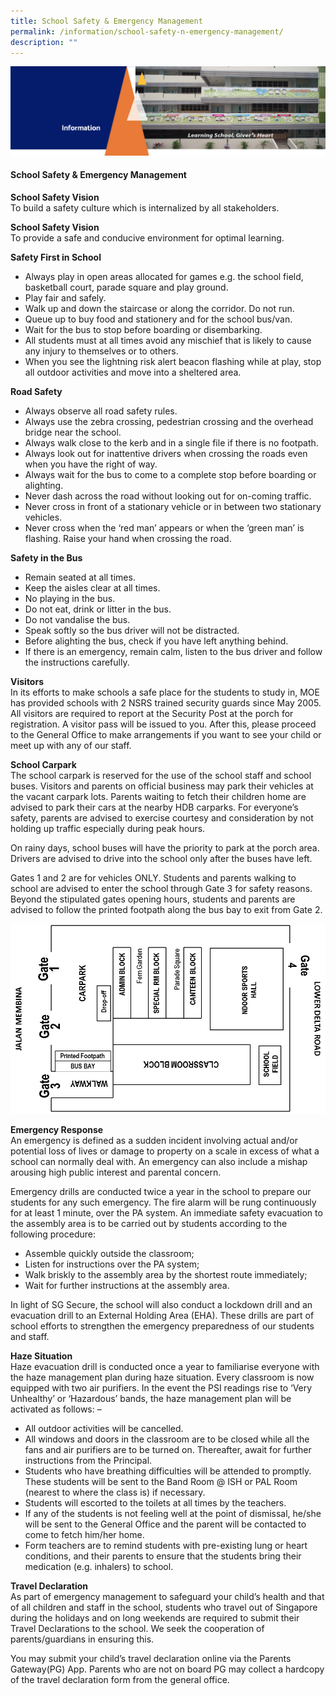 ```yaml
---
title: School Safety & Emergency Management
permalink: /information/school-safety-n-emergency-management/
description: ""
---
```

<img src="/images/Information.png">
<h4><strong>School Safety &amp; Emergency Management</strong></h4>
<p><strong>School Safety Vision<br /></strong>To build a safety culture which is internalized by all stakeholders.</p>
<p><strong>School Safety Vision<br /></strong>To provide a safe and conducive environment for optimal learning.</p>
<p><strong>Safety First in School</strong></p>
<ul>
<li>Always play in open areas allocated for games e.g. the school field, basketball court, parade square and play ground.</li>
<li>Play fair and safely.</li>
<li>Walk up and down the staircase or along the corridor. Do not run.</li>
<li>Queue up to buy food and stationery and for the school bus/van.</li>
<li>Wait for the bus to stop before boarding or disembarking.</li>
<li>All students must at all times avoid any mischief that is likely to cause any injury to themselves or to others.</li>
<li>When you see the lightning risk alert beacon flashing while at play, stop all outdoor activities and move into a sheltered area.</li>
</ul>
<p><strong>Road Safety</strong></p>
<ul>
<li>Always observe all road safety rules.</li>
<li>Always use the zebra crossing, pedestrian crossing and the overhead bridge near the school.</li>
<li>Always walk close to the kerb and in a single file if there is no footpath.</li>
<li>Always look out for inattentive drivers when crossing the roads even when you have the right of way.</li>
<li>Always wait for the bus to come to a complete stop before boarding or alighting.</li>
<li>Never dash across the road without looking out for on-coming traffic.</li>
<li>Never cross in front of a stationary vehicle or in between two stationary vehicles.</li>
<li>Never cross when the &lsquo;red man&rsquo; appears or when the &lsquo;green man&rsquo; is flashing. Raise your hand when crossing the road.</li>
</ul>
<p><strong>Safety in the Bus</strong></p>
<ul>
<li>Remain seated at all times.</li>
<li>Keep the aisles clear at all times.</li>
<li>No playing in the bus.</li>
<li>Do not eat, drink or litter in the bus.</li>
<li>Do not vandalise the bus.</li>
<li>Speak softly so the bus driver will not be distracted.</li>
<li>Before alighting the bus, check if you have left anything behind.</li>
<li>If there is an emergency, remain calm, listen to the bus driver and follow the instructions carefully.</li>
</ul>
<p><strong>Visitors<br /></strong>In its efforts to make schools a safe place for the students to study in, MOE has provided schools with 2 NSRS trained security guards since May 2005. All visitors are required to report at the Security Post at the porch for registration. A visitor pass will be issued to you. After this, please proceed to the General Office to make arrangements if you want to see your child or meet up with any of our staff.</p>
<div><strong>School Carpark<br /></strong>The school carpark is reserved for the use of the school staff and school buses. Visitors and parents on official business may park their vehicles at the vacant carpark lots. Parents waiting to fetch their children home are advised to park their cars at the nearby HDB carparks. For everyone&rsquo;s safety, parents are advised to exercise courtesy and consideration by not holding up traffic especially during peak hours.</div>
<p>On rainy days, school buses will have the priority to park at the porch area. Drivers are advised to drive into the school only after the buses have left.</p>
<p>Gates 1 and 2 are for vehicles ONLY. Students and parents walking to school are advised to enter the school through Gate 3 for safety reasons. Beyond the stipulated gates opening hours, students and parents are advised to follow the printed footpath along the bus bay to exit from Gate 2.</p>
<img src="/images/School%20Safety%20&%20Emergency%20Management.png">
<p><strong>Emergency Response<br /></strong>An emergency is defined as a sudden incident involving actual and/or potential loss of lives or damage to property on a scale in excess of what a school can normally deal with. An emergency can also include a mishap arousing high public interest and parental concern.</p>
<p>Emergency drills are conducted twice a year in the school to prepare our students for any such emergency. The fire alarm will be rung continuously for at least 1 minute, over the PA system. An immediate safety evacuation to the assembly area is to be carried out by students according to the following procedure:</p>
<ul>
<li>Assemble quickly outside the classroom;</li>
<li>Listen for instructions over the PA system;</li>
<li>Walk briskly to the assembly area by the shortest route immediately;</li>
<li>Wait for further instructions at the assembly area.</li>
</ul>
<p>In light of SG Secure, the school will also conduct a lockdown drill and an evacuation drill to an External Holding Area (EHA). These drills are part of school efforts to strengthen the emergency preparedness of our students and staff.</p>
<p><strong>Haze Situation<br /></strong>Haze evacuation drill is conducted once a year to familiarise everyone with the haze management plan during haze situation. Every classroom is now equipped with two air purifiers. In the event the PSI readings rise to &lsquo;Very Unhealthy&rsquo; or &lsquo;Hazardous&rsquo; bands, the haze management plan will be activated as follows: &ndash;</p>
<ul>
<li>All outdoor activities will be cancelled.</li>
<li>All windows and doors in the classroom are to be closed while all the fans and air purifiers are to be turned on. Thereafter, await for further instructions from the Principal.</li>
<li>Students who have breathing difficulties will be attended to promptly. These students will be sent to the Band Room @ ISH or PAL Room (nearest to where the class is) if necessary.</li>
<li>Students will escorted to the toilets at all times by the teachers.</li>
<li>If any of the students is not feeling well at the point of dismissal, he/she will be sent to the General Office and the parent will be contacted to come to fetch him/her home.</li>
<li>Form teachers are to remind students with pre-existing lung or heart conditions, and their parents to ensure that the students bring their medication (e.g. inhalers) to school.</li>
</ul>
<p><strong>Travel Declaration<br /></strong>As part of emergency management to safeguard your child&rsquo;s health and that of all children and staff in the school, students who travel out of Singapore during the holidays and on long weekends are required to submit their Travel Declarations to the school. We seek the cooperation of parents/guardians in ensuring this.</p>
<p>You may submit your child&rsquo;s travel declaration online via the Parents Gateway(PG) App. Parents who are not on board PG may collect a hardcopy of the travel declaration form from the general office.</p>